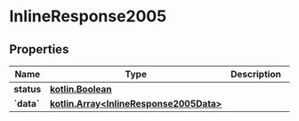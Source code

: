 # InlineResponse2005

## Properties
Name | Type | Description | Notes
------------ | ------------- | ------------- | -------------
**status** | [**kotlin.Boolean**](.md) |  |  [optional]
**&#x60;data&#x60;** | [**kotlin.Array&lt;InlineResponse2005Data&gt;**](InlineResponse2005Data.md) |  |  [optional]
